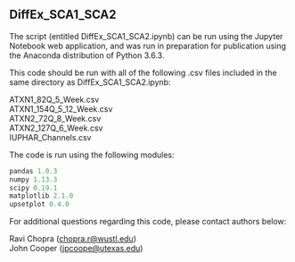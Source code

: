 ## DiffEx_SCA1_SCA2

The script (entitled DiffEx_SCA1_SCA2.ipynb) can be run using the Jupyter Notebook web application, and was run in preparation for publication using the Anaconda distribution of Python 3.6.3.

This code should be run with all of the following .csv files included in the same directory as DiffEx_SCA1_SCA2.ipynb:

ATXN1_82Q_5_Week.csv  
ATXN1_154Q_5_12_Week.csv  
ATXN2_72Q_8_Week.csv  
ATXN2_127Q_6_Week.csv  
IUPHAR_Channels.csv

The code is run using the following modules:
```python
pandas 1.0.3
numpy 1.13.3
scipy 0.19.1
matplotlib 2.1.0
upsetplot 0.4.0
```

For additional questions regarding this code, please contact authors below:

Ravi Chopra (chopra.r@wustl.edu)  
John Cooper (jpcoope@utexas.edu)
